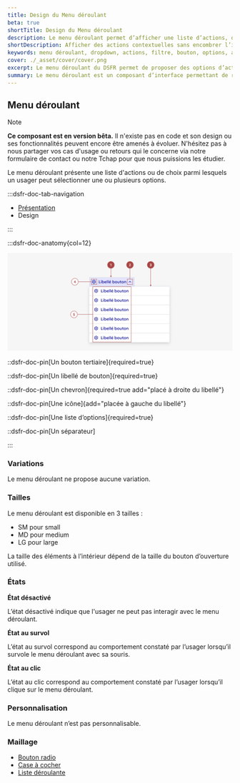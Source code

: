 ```yaml
---
title: Design du Menu déroulant
beta: true
shortTitle: Design du Menu déroulant
description: Le menu déroulant permet d’afficher une liste d’actions, de liens ou de contrôles dans une interface sans encombrer l’écran. Il s’utilise hors formulaire.
shortDescription: Afficher des actions contextuelles sans encombrer l’interface
keywords: menu déroulant, dropdown, actions, filtre, bouton, options, accessibilité, interface, DSFR
cover: ./_asset/cover/cover.png
excerpt: Le menu déroulant du DSFR permet de proposer des options d’action, de filtrage ou de navigation dans un espace réduit, en dehors des formulaires.
summary: Le menu déroulant est un composant d’interface permettant de regrouper des actions, liens ou contrôles dans une zone compacte, accessible au clic. Il ne doit pas être utilisé pour la saisie de données en formulaire, où la liste déroulante est préférable. Ce composant est en version bêta et peut encore évoluer - ses cas d’usage sont nombreux, allant du filtre contextuel à l’action rapide, sans modification de libellé du bouton déclencheur. Il existe en trois tailles (SM, MD, LG) et respecte les bonnes pratiques d’accessibilité du Design Système de l’État.
---
```


## Menu déroulant

> [!NOTE]
> **Ce composant est en version bêta.** Il n'existe pas en code et son design ou ses fonctionnalités peuvent encore être amenés à évoluer. N'hésitez pas à nous partager vos cas d'usage ou retours qui le concerne via notre formulaire de contact ou notre Tchap pour que nous puissions les étudier.

Le menu déroulant présente une liste d'actions ou de choix parmi lesquels un usager peut sélectionner une ou plusieurs options.

:::dsfr-doc-tab-navigation

- [Présentation](../index.md)
- Design

:::

:::dsfr-doc-anatomy{col=12}

![Anatomie de l'onglet](../_asset/anatomy/anatomy-1.png)

::dsfr-doc-pin[Un bouton tertiaire]{required=true}

::dsfr-doc-pin[Un libellé de bouton]{required=true}

::dsfr-doc-pin[Un chevron]{required=true add="placé à droite du libellé"}

::dsfr-doc-pin[Une icône]{add="placée à gauche du libellé"}

::dsfr-doc-pin[Une liste d’options]{required=true}

::dsfr-doc-pin[Un séparateur]

:::

### Variations

Le menu déroulant ne propose aucune variation.

### Tailles

Le menu déroulant est disponible en 3 tailles :

- SM pour small
- MD pour medium
- LG pour large

La taille des éléments à l’intérieur dépend de la taille du bouton d’ouverture utilisé.

### États

**État désactivé**

L’état désactivé indique que l'usager ne peut pas interagir avec le menu déroulant.

**État au survol**

L’état au survol correspond au comportement constaté par l’usager lorsqu’il survole le menu déroulant avec sa souris.

**État au clic**

L’état au clic correspond au comportement constaté par l’usager lorsqu’il clique sur le menu déroulant.

### Personnalisation

Le menu déroulant n’est pas personnalisable.

### Maillage

- [Bouton radio](../../../../radio/_part/doc/index.md)
- [Case à cocher](../../../../checkbox/_part/doc/index.md)
- [Liste déroulante](../../../../select/_part/doc/index.md)